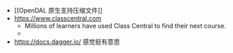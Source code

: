 - [[OpenDAL 原生支持压缩文件]]
- https://www.classcentral.com
	- Millions of learners have used Class Central to find their next course.
	-
- https://docs.dagger.io/ 感觉挺有意思